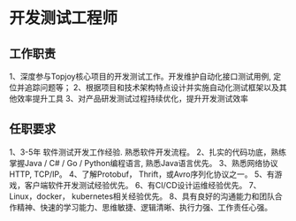 # 开发测试工程师

## 工作职责

1、深度参与Topjoy核心项目的开发测试工作。开发维护自动化接口测试用例, 定位并追踪问题等；
2、根据项目和技术架构特点设计并实施自动化测试框架以及其他效率提升工具
3、对产品研发测试过程持续优化，提升开发测试效率

## 任职要求

1、3-5年 软件测试开发工作经验. 熟悉软件开发流程。
2、扎实的代码功底，熟练掌握Java / C# / Go / Python编程语言, 熟悉Java语言优先。
3、熟悉网络协议HTTP, TCP/IP。
4、了解Protobuf， Thrift，或Avro序列化协议之一。
5、有游戏，客户端软件开发测试经验优先。
6、有CI/CD设计运维经验优先。
7、Linux，docker， kubernetes相关经验优先。
8、具有良好的沟通能力和团队合作精神、快速的学习能力、思维敏捷、逻辑清晰、执行力强、工作责任心强。